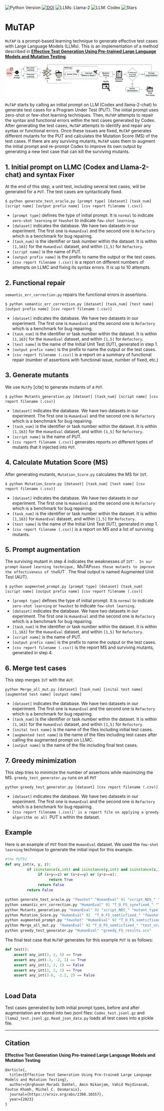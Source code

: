 ![Python Version](https://img.shields.io/badge/python-3.8%20|%203.9%20|%203.10-blue)
[![DOI](https://zenodo.org/badge/DOI/10.1234/zenodo.123456.svg)](https://doi.org/10.1016/j.infsof.2024.107468)
![LLMs: Llama-2 ](https://img.shields.io/badge/LLM-Llama--2-green?logo=meta)
![LLM: Codex](https://img.shields.io/badge/LLM-Codex-blue?logo=openai)
![Stars](https://img.shields.io/github/stars/ExpertiseModel/MuTAP?style=social)
# MuTAP

`MuTAP` is a prompt-based learning technique to generate effective test cases with Large Language Models (LLMs). This is an implementation of a method described in <a href="https://arxiv.org/abs/2308.16557"><strong>Effective Test Generation Using Pre-trained Large Language Models and Mutation Testing</strong></a>. <br />

![](https://github.com/ExpertiseModel/MuTAP/blob/master/MuTAP_diagram.png)

`MuTAP` starts by calling an initial prompt on LLM (Codex and llama-2-chat) to generate test cases for a Program Under Test (PUT). The initial prompt uses zero-shot or few-shot learning techniques. Then, `MuTAP` attempts to repair the syntax and functional errors within the test cases generated by Codex. After generating the test cases, `MuTAP` attempts to identify and repair any syntax or functional errors. Once these issues are fixed, `MuTAP` generates different mutants for the PUT and calculates the Mutation Score (MS) of the test cases. If there are any surviving mutants, `MuTAP` uses them to augment the initial prompt and re-prompt Codex to improve its own output by generating a new test case that can kill the surviving mutants.<br />


## 1. Initial prompt on LLMC (Codex and Llama-2-chat) and syntax Fixer
At the end of this step, a unit test, including several test cases, will be generated for a `PUT`. The test cases are syntactically fixed.
```
$ python generate_test_oracle.py [prompt type] [dataset] [task_num] [script name] [output prefix name] [csv report filename (.csv)]
```
- `[prompt type]` defines the type of initial prompt. It is `normal` to indicate `zero-shot learning` or `fewshot` to indicate `few-shot learning`.
- `[dataset]` indicates the database. We have two datasets in our experiment. The first one is `HumanEval` and the second one is `Refactory` which is a benchmark for bug repairing.
- `[task_num]` is the identifier or task number within the dataset. It is within `[1,163]` for the `HumanEval` dataset, and within `[1,5]` for `Refactory`.
- `[script name]` is the name of PUT.
- `[output prefix name]` is the prefix to name the output or the test cases.
- `[csv report filename (.csv)]` is a report on different numbers of attempts on LLMC and fixing its syntax errors. It is up to 10 attempts. 

## 2. Functional repair
`semantic_err_correction.py` repairs the functional errors in assertions.
```
$ python semantic_err_correction.py [dataset] [task_num] [test name] [output prefix name] [csv report filename (.csv)]
```
- `[dataset]` indicates the database. We have two datasets in our experiment. The first one is `HumanEval` and the second one is `Refactory` which is a benchmark for bug repairing.
- `[task_num]` is the identifier or task number within the dataset. It is within `[1,163]` for the `HumanEval` dataset, and within `[1,5]` for `Refoctory`.
- `[test name]` is the name of the Initial Unit Test (IUT), generated in step 1.
- `[output prefix name]` is the prefix to name the output or the test cases.
- `[csv report filename (.csv)]` is a report on a summary of functional repair (number of assertions with functional issue, number of fixed, etc.) 

## 3. Generate mutants
We use `MutPy` [cite] to generate mutants of a `PUT`.
```
$ python Mutants_generation.py [dataset] [task_num] [script name] [csv report filename (.csv)]
```
- `[dataset]` indicates the database. We have two datasets in our experiment. The first one is `HumanEval` and the second one is `Refactory` which is a benchmark for bug repairing.
- `[task_num]` is the identifier or task number within the dataset. It is within `[1,163]` for the `HumanEval` dataset, and within `[1,5]` for `Refoctory`.
- `[script name]` is the name of PUT.
- `[csv report filename (.csv)]` generates reports on different types of mutants that it injected into `PUT`.

## 4. Calculate Mutation Score (MS)
After generating mutants, `Mutation_Score.py` calculates the MS for `IUT`.
```
$ python Mutation_Score.py [dataset] [task_num] [test name] [csv report filename (.csv)]
```
- `[dataset]` indicates the database. We have two datasets in our experiment. The first one is `HumanEval` and the second one is `Refactory` which is a benchmark for bug repairing.
- `[task_num]` is the identifier or task number within the dataset. It is within `[1,163]` for `HumanEval` dataset, and within `[1,5]` for `Refoctory`.
- `[test name]` is the name of the Initial Unit Test (IUT), generated in step 1.
- `[csv report filename (.csv)]` is a report on MS and a list of surviving mutants.

## 5. Prompt augmentation
The surviving mutant in step 4 indicates the weaknesses of `IUT'. In our prompt-based learning technique, `MuTAP` uses those mutants to improve the effectiveness of the `IUT`. The final output is named Augmented Unit Test (AUT).
```
$ python augmented_prompt.py [prompt type] [dataset] [task_num] [script name] [output prefix name] [csv report filename (.csv)]
```
- `[prompt type]` defines the type of initial prompt. It is `normal` to indicate `zero-shot learning` or `fewshot` to indicate `few-shot learning`.
- `[dataset]` indicates the database. We have two datasets in our experiment. The first one is `HumanEval` and the second one is `Refactory` which is a benchmark for bug repairing.
- `[task_num]` is the identifier or task number within the dataset. It is within `[1,163]` for the `HumanEval` dataset, and within `[1,5]` for `Refoctory`.
- `[script name]` is the name of PUT.
- `[output prefix name]` is the prefix to name the output or the test cases.
- `[csv report filename (.csv)]` is the report MS and surviving mutants, generated in step 4.

## 6. Merge test cases
This step merges `IUT` with the `AUT`.
```
python Merge_all_mut.py [dataset] [task_num] [inital test name] [augmented test name] [output name]
```
- `[dataset]` indicates the database. We have two datasets in our experiment. The first one is `HumanEval` and the second one is `Refactory` which is a benchmark for bug repairing.
- `[task_num]` is the identifier or task number within the dataset. It is within `[1,163]` for the `HumanEval` dataset, and within `[1,5]` for `Refoctory`.
- `[inital test name]` is the name of the files including initial test cases.
- `[augmented test name]` is the name of the files including test cases after calling the augmented prompt on LLMC.
- `[output name]` is the name of the file including final test cases.

## 7. Greedy minimization
This step tries to minimize the number of assertions while maximizing the MS. `greedy_test_generator.py` runs on all `PUT`
```
python greedy_test_generator.py [dataset] [csv report filename (.csv)]
```
- `[dataset]` indicates the database. We have two datasets in our experiment. The first one is `HumanEval` and the second one is `Refactory` which is a benchmark for bug repairing.
- `[csv report filename (.csv)]' is a report file on applying a greedy algorithm on all `PUT`s within the dataset.
## Example
Here is an example of `PUT` from the `HumanEval` dataset. We used the `few-shot learning` technique to generate the initial input for this example.

```python
#the PUT92
def any_int(x, y, z): 
          if isinstance(x,int) and isinstance(y,int) and isinstance(z,int):    
               if (x+y==z) or (x+z==y) or (y+z==x):           
                    return True       
               return False   
          return False
```
```python
python generate_test_oracle.py "fewshot" "HumanEval" 92 "script_NDS_" "T_O_FS_synxfixed_" "fewshot_synx_fix.csv"
python semantic_err_correction.py "HumanEval" 92 "T_O_FS_synxfixed_" "T_O_FS_semticfixed_" "fewshot_semantic_fix.csv"
python Mutants_generation.py "HumanEval" 92 "script_NDS_" "mutant_type.csv"
python Mutation_Score.py "HumanEval" 92  "T_O_FS_semticfixed_" "fewshot_mutant_score.csv"
python augmented_prompt.py "fewshot" "HumanEval" 92 "T_O_FS_semticfixed_" "test_oracle_FS_Mut_" "fewshot_mutant_score.csv"
python Merge_all_mut.py  "HumanEval" 92 "T_O_FS_semticfixed_" "test_oracle_FS_Mut_" "T_O_FS_Mut_all_"
python greedy_test_generator.py "HumanEval" "greedy_FS_results.scv"
```

The final test case that `MuTAP` generates for this example `PUT` is as follows:
```python
def test():
    assert any_int(3, 2, 5) == True
    assert any_int(-3, -2, 1) == True
    assert any_int(3, 2, 2) == False
    assert any_int(3, 2, 1) == True
    assert any_int(3.6, -2.2, 2) == False
    
  ```
## Load Data
Test cases generated by both initial prompt types, before and after augmentation are stored into two jsonl files: `Codex_test.jsonl.gz` and `llama2_test.jsonl.gz`.
`Read_json_data.py` loads all test cases into a pickle file.


-------------------------------------------------------------------------------------------------------------------------------------------------
## Citation
<strong>Effective Test Generation Using Pre-trained Large Language Models and Mutation Testing</strong>
```
@article{,
  title={Effective Test Generation Using Pre-trained Large Language Models and Mutation Testing},
  author={Arghavan Moradi Dakhel, Amin Nikanjam, Vahid Majdinasab, Foutse Khomh, Michel C. Desmarais},
  journal={https://arxiv.org/abs/2308.16557},
  year={2023}
}
```

    
